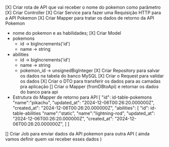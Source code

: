 [X] Criar rota de API que vai receber o nome do pokemon como parâmetro
[X] Criar Controller
[X] Criar Service para fazer uma Requisição HTTP para a API Pokemon
[X] Criar Mapper para tratar os dados de retorno da API Pokemon
  - nome do pokemon e as habilidades;
[X] Criar Model
  - pokemons
    - id -> bigIncrements('id')
    - name -> string
  - abilities
    - id -> bigIncrements('id')
    - name -> string
    - pokemon_id -> unsignedBigInteger
[X] Criar Repository para salvar os dados na tabela do banco MySQL
[X] Criar o Request para validar os dados
[X] Criar o DTO para transferir os dados para as camadas pra aplicação
[] Criar o Mapper (fromDBtoApi) e retornar os dados do banco para api
  - Estrutura do Mapper de retorno para API
  [
    "id": id-table-pokemons
    "name":"pikachu",
    "updated_at": "2024-12-06T00:26:20.000000Z",
    "created_at": "2024-12-06T00:26:20.000000Z",
    "abilities": [
      "id": id-table-abilities
      "name":"static",
      "name":"lightning-rod",
      "updated_at": "2024-12-06T00:26:20.000000Z",
      "created_at": "2024-12-06T00:26:20.000000Z",
    ]
  ]

[] Criar Job para enviar dados da API pokemon para outra API ( ainda vamos definir quem vai receber esses dados )